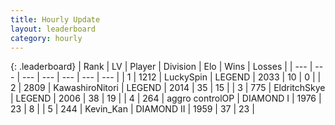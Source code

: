```yaml
---
title: Hourly Update
layout: leaderboard
category: hourly
---
```


{: .leaderboard}
| Rank | LV | Player | Division | Elo | Wins | Losses |
| --- | --- | --- | --- | --- | --- | --- |
| <span data-change="0">1</span> | 1212 | <span title="ID: 498412">LuckySpin</span> | LEGEND | <span data-change="0">2033</span> | <span data-change="0">10</span> | <span data-change="0">0</span> |
| <span data-change="0">2</span> | 2809 | <span title="ID: 164871">KawashiroNitori</span> | LEGEND | <span data-change="0">2014</span> | <span data-change="0">35</span> | <span data-change="0">15</span> |
| <span data-change="4">3</span> | 775 | <span title="ID: 174926">EldritchSkye</span> | LEGEND | <span data-change="67">2006</span> | <span data-change="8">38</span> | <span data-change="1">19</span> |
| <span data-change="1">4</span> | 264 | <span title="ID: 629691">aggro controlOP</span> | DIAMOND I | <span data-change="26">1976</span> | <span data-change="4">23</span> | <span data-change="1">8</span> |
| <span data-change="-2">5</span> | 244 | <span title="ID: 651792">Kevin_Kan</span> | DIAMOND II | <span data-change="0">1959</span> | <span data-change="0">37</span> | <span data-change="0">23</span> |